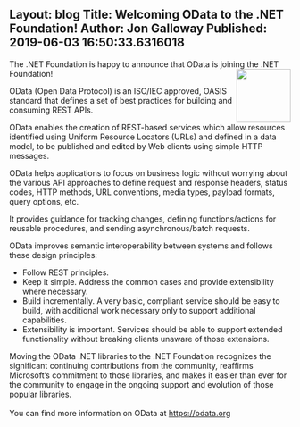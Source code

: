 Layout: blog
Title: Welcoming OData to the .NET Foundation!
Author: Jon Galloway
Published: 2019-06-03 16:50:33.6316018
---
<p>The .NET Foundation is happy to announce that OData is joining the .NET Foundation!<img alt="" src="assets/posts/ODataLogo-96.png" style="float: right; width: 97px; height: 96px;" /></p>

<p>OData (Open Data Protocol) is an ISO/IEC approved, OASIS standard that defines a set of best practices for building and consuming REST APIs.</p>

<p>OData enables the creation of REST-based services which allow resources identified using Uniform Resource Locators (URLs) and defined in a data model, to be published and edited by Web clients using simple HTTP messages.</p>

<p>OData helps applications to focus on business logic without worrying about the various API approaches to define request and response headers, status codes, HTTP methods, URL conventions, media types, payload formats, query options, etc.</p>

<p>It provides guidance for tracking changes, defining functions/actions for reusable procedures, and sending asynchronous/batch requests.</p>

<p>OData improves semantic interoperability between systems and follows these design principles:</p>

<ul>
<li>Follow REST principles.</li>
<li>Keep it simple. Address the common cases and provide extensibility where necessary.</li>
<li>Build incrementally. A very basic, compliant service should be easy to build, with additional work necessary only to support additional capabilities.</li>
<li>Extensibility is important. Services should be able to support extended functionality without breaking clients unaware of those extensions.</li>
</ul>

<p>Moving the OData .NET libraries to the .NET Foundation recognizes the significant continuing contributions from the community, reaffirms Microsoft’s commitment to those libraries, and makes it easier than ever for the community to engage in the ongoing support and evolution of those popular libraries.<br />
&nbsp; &nbsp; &nbsp; &nbsp; &nbsp; &nbsp; &nbsp;&nbsp;<br />
You can find more information on OData at <a href="https://odata.org">https://odata.org</a></p>
